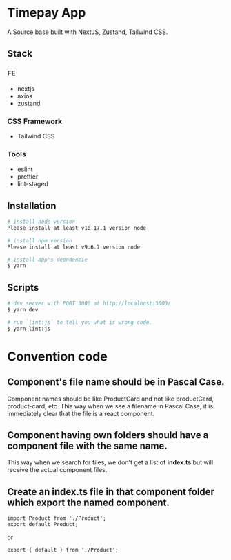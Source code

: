 # Timepay App

A Source base built with NextJS, Zustand, Tailwind CSS.

## Stack

### FE

- nextjs
- axios
- zustand

### CSS Framework

- Tailwind CSS

### Tools

- eslint
- prettier
- lint-staged

## Installation

```bash
# install node version
Please install at least v18.17.1 version node

# install npm version
Please install at least v9.6.7 version node
```

```bash
# install app's depndencie
$ yarn
```

## Scripts

```bash
# dev server with PORT 3000 at http://localhost:3000/
$ yarn dev

# run `lint:js` to tell you what is wrong code.
$ yarn lint:js
```

# Convention code

## Component's file name should be in Pascal Case.

Component names should be like ProductCard and not like productCard, product-card, etc. This way when we see a filename in Pascal Case, it is immediately clear that the file is a react component.

## Component having own folders should have a component file with the same name.

This way when we search for files, we don't get a list of <b>index.ts</b> but will receive the actual component files.

## Create an index.ts file in that component folder which export the named component.

```
import Product from './Product';
export default Product;
```

or

```
export { default } from './Product';
```
